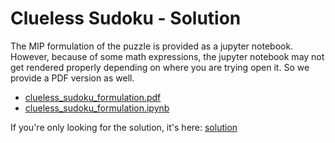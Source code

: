 # Clueless Sudoku - Solution

The MIP formulation of the puzzle is provided as a jupyter notebook. 
However, because of some math expressions, the jupyter notebook may not get rendered properly 
depending on where you are trying open it. So we provide a PDF version as well.

- [clueless_sudoku_formulation.pdf](clueless_sudoku_formulation.pdf)
- [clueless_sudoku_formulation.ipynb](clueless_sudoku_formulation.ipynb)

If you're only looking for the solution, it's here: [solution](clueless_sudoku_solution.md)